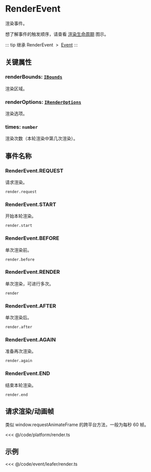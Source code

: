 # RenderEvent

渲染事件。

想了解事件的触发顺序，请查看 [渲染生命周期](/guide/life/render.md) 图示。

::: tip 继承
RenderEvent &nbsp;>&nbsp; [Event](../basic/Event.md)
:::

## 关键属性

### renderBounds: [`IBounds`](/api/interfaces/IBounds.md)

渲染区域。

### renderOptions: [`IRenderOptions`](/api/interfaces/IRenderOptions.md)

渲染选项。

### times: `number`

渲染次数（本轮渲染中第几次渲染）。

## 事件名称

### RenderEvent.REQUEST

请求渲染。

`render.request`

### RenderEvent.START

开始本轮渲染。

`render.start`

### RenderEvent.BEFORE

单次渲染前。

`render.before`

### RenderEvent.RENDER

单次渲染，可进行多次。

`render`

### RenderEvent.AFTER

单次渲染后。

`render.after`

### RenderEvent.AGAIN

准备再次渲染。

`render.again`

### RenderEvent.END

结束本轮渲染。

`render.end`

<!-- ### RenderEvent.NEXT

本轮渲染已完成，预备下一次渲染。 -->

## 请求渲染/动画帧

类似 window.requestAnimateFrame 的跨平台方法，一般为每秒 60 帧。

<<< @/code/platform/render.ts

<!-- ## 继承事件

### [Event](./Event.md) -->

<!-- ## API

### [RenderEvent](/api/classes/RenderEvent.md) -->

## 示例

<<< @/code/event/leafer/render.ts
